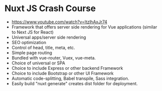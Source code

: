 # Nuxt JS Crash Course

* <https://www.youtube.com/watch?v=ltzlhAxJr74>
* Framework that offers server side rendering for Vue applications (similar to Next JS for React)
* Universal apps/server side rendering
* SEO optimization
* Control of head, title, meta, etc.
* Simple page routing
* Bundled with vue-router, Vuex, vue-meta.
* Choice of universal or SPA
* Choice to include Express or other backend Framework
* Choice to include Bootstrap or other UI Framework
* Automatic code-splitting, Babel transpile, Sass integration.
* Easily build "nuxt generate" creates dist folder for deployment.
